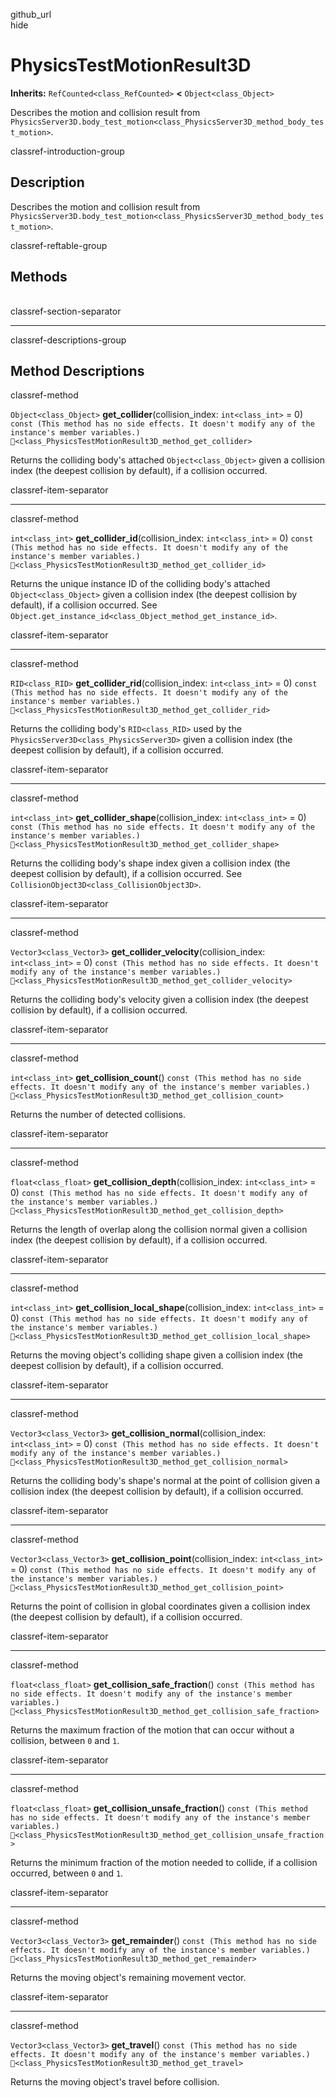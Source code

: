 github\_url  
hide

# PhysicsTestMotionResult3D

**Inherits:** `RefCounted<class_RefCounted>` **&lt;**
`Object<class_Object>`

Describes the motion and collision result from
`PhysicsServer3D.body_test_motion<class_PhysicsServer3D_method_body_test_motion>`.

classref-introduction-group

## Description

Describes the motion and collision result from
`PhysicsServer3D.body_test_motion<class_PhysicsServer3D_method_body_test_motion>`.

classref-reftable-group

## Methods

<table>
<tbody>
<tr>
</tr>
<tr>
</tr>
<tr>
</tr>
<tr>
</tr>
<tr>
</tr>
<tr>
</tr>
<tr>
</tr>
<tr>
</tr>
<tr>
</tr>
<tr>
</tr>
<tr>
</tr>
<tr>
</tr>
<tr>
</tr>
<tr>
</tr>
</tbody>
</table>

classref-section-separator

------------------------------------------------------------------------

classref-descriptions-group

## Method Descriptions

classref-method

`Object<class_Object>` **get\_collider**(collision\_index:
`int<class_int>` = 0)
`const (This method has no side effects. It doesn't modify any of the instance's member variables.)`
`🔗<class_PhysicsTestMotionResult3D_method_get_collider>`

Returns the colliding body's attached `Object<class_Object>` given a
collision index (the deepest collision by default), if a collision
occurred.

classref-item-separator

------------------------------------------------------------------------

classref-method

`int<class_int>` **get\_collider\_id**(collision\_index:
`int<class_int>` = 0)
`const (This method has no side effects. It doesn't modify any of the instance's member variables.)`
`🔗<class_PhysicsTestMotionResult3D_method_get_collider_id>`

Returns the unique instance ID of the colliding body's attached
`Object<class_Object>` given a collision index (the deepest collision by
default), if a collision occurred. See
`Object.get_instance_id<class_Object_method_get_instance_id>`.

classref-item-separator

------------------------------------------------------------------------

classref-method

`RID<class_RID>` **get\_collider\_rid**(collision\_index:
`int<class_int>` = 0)
`const (This method has no side effects. It doesn't modify any of the instance's member variables.)`
`🔗<class_PhysicsTestMotionResult3D_method_get_collider_rid>`

Returns the colliding body's `RID<class_RID>` used by the
`PhysicsServer3D<class_PhysicsServer3D>` given a collision index (the
deepest collision by default), if a collision occurred.

classref-item-separator

------------------------------------------------------------------------

classref-method

`int<class_int>` **get\_collider\_shape**(collision\_index:
`int<class_int>` = 0)
`const (This method has no side effects. It doesn't modify any of the instance's member variables.)`
`🔗<class_PhysicsTestMotionResult3D_method_get_collider_shape>`

Returns the colliding body's shape index given a collision index (the
deepest collision by default), if a collision occurred. See
`CollisionObject3D<class_CollisionObject3D>`.

classref-item-separator

------------------------------------------------------------------------

classref-method

`Vector3<class_Vector3>` **get\_collider\_velocity**(collision\_index:
`int<class_int>` = 0)
`const (This method has no side effects. It doesn't modify any of the instance's member variables.)`
`🔗<class_PhysicsTestMotionResult3D_method_get_collider_velocity>`

Returns the colliding body's velocity given a collision index (the
deepest collision by default), if a collision occurred.

classref-item-separator

------------------------------------------------------------------------

classref-method

`int<class_int>` **get\_collision\_count**()
`const (This method has no side effects. It doesn't modify any of the instance's member variables.)`
`🔗<class_PhysicsTestMotionResult3D_method_get_collision_count>`

Returns the number of detected collisions.

classref-item-separator

------------------------------------------------------------------------

classref-method

`float<class_float>` **get\_collision\_depth**(collision\_index:
`int<class_int>` = 0)
`const (This method has no side effects. It doesn't modify any of the instance's member variables.)`
`🔗<class_PhysicsTestMotionResult3D_method_get_collision_depth>`

Returns the length of overlap along the collision normal given a
collision index (the deepest collision by default), if a collision
occurred.

classref-item-separator

------------------------------------------------------------------------

classref-method

`int<class_int>` **get\_collision\_local\_shape**(collision\_index:
`int<class_int>` = 0)
`const (This method has no side effects. It doesn't modify any of the instance's member variables.)`
`🔗<class_PhysicsTestMotionResult3D_method_get_collision_local_shape>`

Returns the moving object's colliding shape given a collision index (the
deepest collision by default), if a collision occurred.

classref-item-separator

------------------------------------------------------------------------

classref-method

`Vector3<class_Vector3>` **get\_collision\_normal**(collision\_index:
`int<class_int>` = 0)
`const (This method has no side effects. It doesn't modify any of the instance's member variables.)`
`🔗<class_PhysicsTestMotionResult3D_method_get_collision_normal>`

Returns the colliding body's shape's normal at the point of collision
given a collision index (the deepest collision by default), if a
collision occurred.

classref-item-separator

------------------------------------------------------------------------

classref-method

`Vector3<class_Vector3>` **get\_collision\_point**(collision\_index:
`int<class_int>` = 0)
`const (This method has no side effects. It doesn't modify any of the instance's member variables.)`
`🔗<class_PhysicsTestMotionResult3D_method_get_collision_point>`

Returns the point of collision in global coordinates given a collision
index (the deepest collision by default), if a collision occurred.

classref-item-separator

------------------------------------------------------------------------

classref-method

`float<class_float>` **get\_collision\_safe\_fraction**()
`const (This method has no side effects. It doesn't modify any of the instance's member variables.)`
`🔗<class_PhysicsTestMotionResult3D_method_get_collision_safe_fraction>`

Returns the maximum fraction of the motion that can occur without a
collision, between `0` and `1`.

classref-item-separator

------------------------------------------------------------------------

classref-method

`float<class_float>` **get\_collision\_unsafe\_fraction**()
`const (This method has no side effects. It doesn't modify any of the instance's member variables.)`
`🔗<class_PhysicsTestMotionResult3D_method_get_collision_unsafe_fraction>`

Returns the minimum fraction of the motion needed to collide, if a
collision occurred, between `0` and `1`.

classref-item-separator

------------------------------------------------------------------------

classref-method

`Vector3<class_Vector3>` **get\_remainder**()
`const (This method has no side effects. It doesn't modify any of the instance's member variables.)`
`🔗<class_PhysicsTestMotionResult3D_method_get_remainder>`

Returns the moving object's remaining movement vector.

classref-item-separator

------------------------------------------------------------------------

classref-method

`Vector3<class_Vector3>` **get\_travel**()
`const (This method has no side effects. It doesn't modify any of the instance's member variables.)`
`🔗<class_PhysicsTestMotionResult3D_method_get_travel>`

Returns the moving object's travel before collision.

